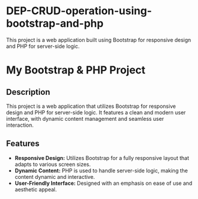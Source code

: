 # DEP-CRUD-operation-using-bootstrap-and-php
This project is a web application built using Bootstrap for responsive design and PHP for server-side logic.
# My Bootstrap & PHP Project

## Description

This project is a web application that utilizes Bootstrap for responsive design and PHP for server-side logic. It features a clean and modern user interface, with dynamic content management and seamless user interaction.

## Features

- **Responsive Design:** Utilizes Bootstrap for a fully responsive layout that adapts to various screen sizes.
- **Dynamic Content:** PHP is used to handle server-side logic, making the content dynamic and interactive.
- **User-Friendly Interface:** Designed with an emphasis on ease of use and aesthetic appeal.


